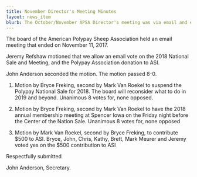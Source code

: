 ```yaml
---
title: November Director's Meeting Minutes
layout: news_item
blurb: The October/November APSA Director's meeting was via email and ended November 11. They agreed to drop the 2018 National Sale and to have the Annual Membership Meeting at the Center of the Nation Sale.
---
```


The board of the American Polypay Sheep Association held an email meeting that ended on November 11, 2017.

Jeremy Refshaw motioned that we allow an email vote on the 2018 National Sale and Meeting, and the Polypay Association donation to ASI.

John Anderson seconded the motion. The motion passed 8-0.

1. Motion by Bryce Freking, second by Mark Van Roekel to suspend the Polypay National Sale for 2018. The board will reconsider what to do in 2019 and beyond. Unanimous 8 votes for, none opposed.

2. Motion by Bryce Freking, second by Mark Van Roekel to have the 2018 annual membership meeting at Spencer Iowa on the Friday night before the Center of the Nation Sale. Unanimous 8 votes for, none opposed

3. Motion by Mark Van Roekel, second by Bryce Freking, to contribute $500 to ASI.
Bryce, John, Chris, Kathy, Brett, Mark Meurer and Jeremy voted yes on the $500 contribution to ASI


Respectfully submitted

John Anderson, Secretary.
